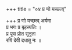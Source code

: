 +++
title = "०४ प्र णो यच्छत्व्"

+++
प्र णो यच्छत्व् अर्यमा  
प्र भगः प्र बृहस्पतिः ।  
प्र पूषा प्रोत सूनृता  
रयिं देवी दधातु नः ॥